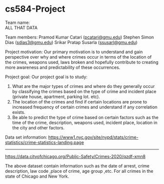 # cs584-Project



Team name:   
ALL THAT DATA

Team members: 
Pramod Kumar Catari (pcatari@gmu.edu)
Stephen Simon Dias (sdias3@gmu.edu)
Srikar Pratap Susarla (ssusarl@gmu.edu)

Project motivation: 
Our primary motivation is to understand and gain perspective over why and where crimes occur in terms of the location of the crimes, weapons used, laws broken and hopefully contribute to creating more awareness and predictability of these occurrences.

Project goal:
Our project goal is to study:
1.	What are the major types of crimes and where do they generally occur by classifying the crimes based on the type of crime and incident place (private house, apartment, parking lot. etc).
2.	The location of the crimes and find if certain locations are prone to increased frequency of certain crimes and understand if any correlation exists.
3.	Be able to predict the type of crime based on certain factors such as the time of the crime, description, weapons used, incident place, location in the city and other factors.

Data set information:
https://www1.nyc.gov/site/nypd/stats/crime-statistics/crime-statistics-landing.page

------------------------------


https://data.cityofchicago.org/Public-Safety/Crimes-2020/qzdf-xmn8

The above dataset contain information such as the date of arrest, crime description, law code ,place of crime, age group ,etc. For all crimes in the state of Chicago and New York.



